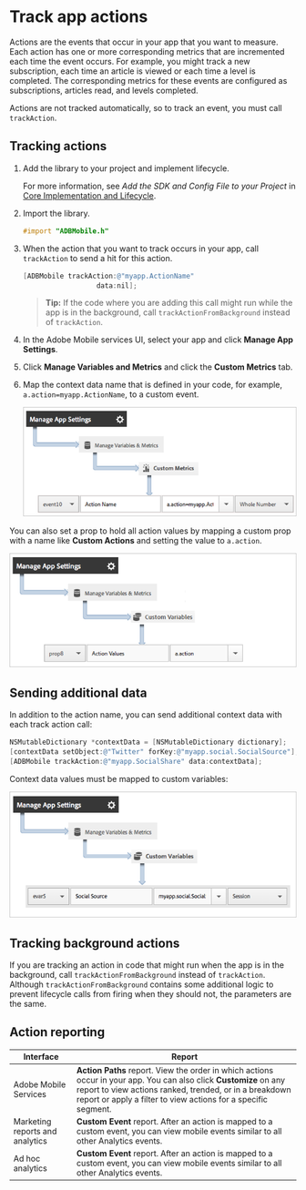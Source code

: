 # Track app actions

Actions are the events that occur in your app that you want to measure. Each action has one or more corresponding metrics that are incremented each time the event occurs. For example, you might track a new subscription, each time an article is viewed or each time a level is completed. The corresponding metrics for these events are configured as subscriptions, articles read, and levels completed.

Actions are not tracked automatically, so to track an event, you must call `trackAction`.

## Tracking actions

1. Add the library to your project and implement lifecycle.

   For more information, see *Add the SDK and Config File to your Project* in [Core Implementation and Lifecycle](/docs/ios/getting-started/dev-qs.md). 
1. Import the library.

   ```objective-c
   #import "ADBMobile.h"
   ```

1. When the action that you want to track occurs in your app, call `trackAction` to send a hit for this action.

   ```objective-c
   [ADBMobile trackAction:@"myapp.ActionName"  
                     data:nil];
   ```

   > **Tip:** If the code where you are adding this call might run while the app is in the background, call `trackActionFromBackground` instead of `trackAction`.

1. In the Adobe Mobile services UI, select your app and click **Manage App Settings**. 

1. Click **Manage Variables and Metrics** and click the **Custom Metrics** tab. 

1. Map the context data name that is defined in your code, for example, `a.action=myapp.ActionName`, to a custom event.

   ![](assets/map-event-context-data.png)

You can also set a prop to hold all action values by mapping a custom prop with a name like **Custom Actions** and setting the value to `a.action`.

![](assets/map-custom-prop.png)

## Sending additional data

In addition to the action name, you can send additional context data with each track action call:

```objective-c
NSMutableDictionary *contextData = [NSMutableDictionary dictionary]; 
[contextData setObject:@"Twitter" forKey:@"myapp.social.SocialSource"]; 
[ADBMobile trackAction:@"myapp.SocialShare" data:contextData];
```

Context data values must be mapped to custom variables: 

![](assets/map-variable-context-action.png)

## Tracking background actions

If you are tracking an action in code that might run when the app is in the background, call `trackActionFromBackground` instead of `trackAction`. Although `trackActionFromBackground` contains some additional logic to prevent lifecycle calls from firing when they should not, the parameters are the same.

## Action reporting

| Interface | Report |
|--- |--- |
|Adobe Mobile Services|**Action Paths** report. View the order in which actions occur in your app. You can also click **Customize** on any report to view actions ranked, trended, or in a breakdown report or apply a filter to view actions for a specific segment.|
|Marketing reports and analytics|**Custom Event** report.  After an action is mapped to a custom event, you can view mobile events similar to all other Analytics events.|
|Ad hoc analytics|**Custom Event** report. After an action is mapped to a custom event, you can view mobile events similar to all other Analytics events.|
